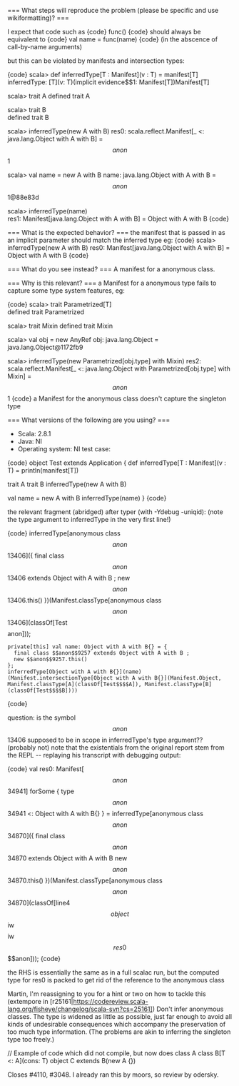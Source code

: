 === What steps will reproduce the problem (please be specific and use wikiformatting)? ===

I expect that code such as
{code}
  func(<expression>)
{code}
should always be equivalent to
{code}
  val name = <expression>
  func(name)
{code}
(in the abscence of call-by-name arguments)

but this can be violated by manifests and intersection types:

{code}
scala> def inferredType[T : Manifest](v : T) = manifest[T]
inferredType: [T](v: T)(implicit evidence$$1: Manifest[T])Manifest[T]

scala> trait A
defined trait A

scala> trait B                                            
defined trait B

scala> inferredType(new A with B)
res0: scala.reflect.Manifest[_ <: java.lang.Object with A with B] = $$anon$$1

scala> val name = new A with B
name: java.lang.Object with A with B = $$anon$$1@88e83d

scala> inferredType(name)        
res1: Manifest[java.lang.Object with A with B] = Object with A with B
{code}


=== What is the expected behavior? ===
the manifest that is passed in as an implicit parameter should match the inferred type eg:
{code}
scala> inferredType(new A with B)
res0: Manifest[java.lang.Object with A with B] = Object with A with B
{code}


=== What do you see instead? ===
A manifest for a anonymous class.


=== Why is this relevant? ===
a Manifest for a anonymous type fails to capture some type system features, eg:

{code}
scala> trait Parametrized[T]  
defined trait Parametrized

scala> trait Mixin 
defined trait Mixin

scala> val obj = new AnyRef
obj: java.lang.Object = java.lang.Object@1172fb9

scala> inferredType(new Parametrized[obj.type] with Mixin)
res2: scala.reflect.Manifest[_ <: java.lang.Object with Parametrized[obj.type] with Mixin] = $$anon$$1
{code}
a Manifest for the anonymous class doesn't capture the singleton type


=== What versions of the following are you using? ===
  - Scala: 2.8.1
  - Java: NI
  - Operating system: NI
test case:

{code}
object Test extends Application {
  def inferredType[T : Manifest](v : T) = println(manifest[T])

  trait A
  trait B
  inferredType(new A with B)

  val name = new A with B
  inferredType(name)
}
{code}

the relevant fragment (abridged) after typer (with -Ydebug -uniqid):
(note the type argument to inferredType in the very first line!)

{code}
    inferredType[anonymous class $$anon$$13406]({
      final class $$anon$$13406 extends Object with A with B ;
      new $$anon$$13406.this()
    })(Manifest.classType[anonymous class $$anon$$13406](classOf[Test$$$$<local Test>$$$$anon]));

    private[this] val name: Object with A with B{} = {
      final class $$anon$$9257 extends Object with A with B ;
      new $$anon$$9257.this()
    };
    inferredType[Object with A with B{}](name)(Manifest.intersectionType[Object with A with B{}](Manifest.Object, Manifest.classType[A](classOf[Test$$$$A]), Manifest.classType[B](classOf[Test$$$$B])))
{code}


question: is the symbol $$anon$$13406 supposed to be in scope in inferredType's type argument??
(probably not)
note that the existentials from the original report stem from the REPL -- replaying his transcript with debugging output:

{code}
val res0: Manifest[$$anon$$34941] forSome { type $$anon$$34941 <: Object with A with B{} } = 
  inferredType[anonymous class $$anon$$34870]({
      final class $$anon$$34870 extends Object with A with B
      new $$anon$$34870.this()
    })(Manifest.classType[anonymous class $$anon$$34870](classOf[line4$$object$$$$$$iw$$$$iw$$res0 $$$$anon]));
{code}

the RHS is essentially the same as in a full scalac run, but the computed type for res0 is packed to get rid of the reference to the anonymous class

Martin, I'm reassigning to you for a hint or two on how to tackle this
(extempore in [r25161|https://codereview.scala-lang.org/fisheye/changelog/scala-svn?cs=25161]) Don't infer anonymous classes. The type is widened as little as
possible, just far enough to avoid all kinds of undesirable consequences
which accompany the preservation of too much type information. (The
problems are akin to inferring the singleton type too freely.)

  // Example of code which did not compile, but now does
  class A
  class B[T <: A](cons: T)
  object C extends B(new A {})

Closes #4110, #3048.  I already ran this by moors, so review by odersky.
